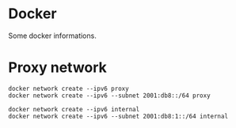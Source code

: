 # Docker

Some docker informations.

# Proxy network
```
docker network create --ipv6 proxy
docker network create --ipv6 --subnet 2001:db8::/64 proxy
```
```
docker network create --ipv6 internal
docker network create --ipv6 --subnet 2001:db8:1::/64 internal
```